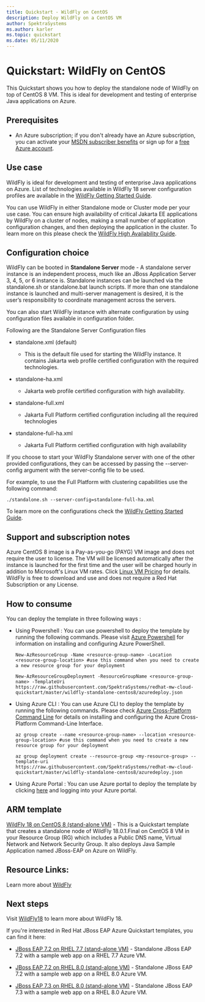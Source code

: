 ```yaml
---
title: Quickstart - WildFly on CentOS
description: Deploy WildFly on a CentOS VM
author: SpektraSystems
ms.author: karler
ms.topic: quickstart
ms.date: 05/11/2020
---
```


# Quickstart: WildFly on CentOS

This Quickstart shows you how to deploy the standalone node of WildFly on top of CentOS 8 VM. This is ideal for development and testing of enterprise Java applications on Azure.

## Prerequisites

* An Azure subscription; if you don't already have an Azure subscription, you can activate your [MSDN subscriber benefits](https://azure.microsoft.com/pricing/member-offers/msdn-benefits-details) or sign up for a [free Azure account](https://azure.microsoft.com/pricing/free-trial).

## Use case

WildFly is ideal for development and testing of enterprise Java applications on Azure. List of technologies available in WildFly 18 server configuration profiles are available in the [WildFly Getting Started Guide](https://docs.wildfly.org/18/Getting_Started_Guide.html#getting-started-with-wildfly).

You can  use WildFly in either Standalone mode or Cluster mode per your use case. You can ensure high availability of critical Jakarta EE applications by WildFly on a cluster of nodes, making a small number of application configuration changes, and then deploying the application in the cluster. To learn more on this please check the [WildFly High Availability Guide](https://docs.wildfly.org/18/High_Availability_Guide.html).

## Configuration choice

WildFly can be booted in **Standalone Server** mode - A standalone server instance is an independent process, much like an JBoss Application Server 3, 4, 5, or 6 instance is. Standalone instances can be launched via the standalone.sh or standalone.bat launch scripts. If more than one standalone instance is launched and multi-server management is desired, it is the user’s responsibility to coordinate management across the servers.

You can also start WildFly instance with alternate configuration by using configuration files available in configuration folder.

Following are the Standalone Server Configuration files

- standalone.xml (default)
   
   - This is the default file used for starting the WildFly instance. It contains Jakarta web profile certified configuration with the required technologies.
   
- standalone-ha.xml

   - Jakarta web profile certified configuration with high availability.
   
- standalone-full.xml

   - Jakarta Full Platform certified configuration including all the required technologies

- standalone-full-ha.xml

   - Jakarta Full Platform certified configuration with high availability

If you choose to start your WildFly Standalone server with one of the other provided configurations, they can be accessed by passing the --server-config argument with the server-config file to be used. 

For example, to use the Full Platform with clustering capabilities use the following command:

`./standalone.sh --server-config=standalone-full-ha.xml`

To learn more on the configurations check the [WildFly Getting Started Guide](https://docs.wildfly.org/18/Getting_Started_Guide.html#wildfly-10-configurations).

## Support and subscription notes

Azure CentOS 8 image is a Pay-as-you-go (PAYG) VM image and does not require the user to license. The VM will be licensed automatically after the instance is launched for the first time and the user will be charged hourly in addition to Microsoft's Linux VM rates. Click [Linux VM Pricing](https://azure.microsoft.com/en-us/pricing/details/virtual-machines/linux/#linux) for details. WildFly is free to download and use and does not require a Red Hat Subscription or any License.

## How to consume

You can deploy the template in three following ways :

- Using Powershell : You can use powershell to deploy the template by running the following commands. Please visit [Azure Powershell](https://docs.microsoft.com/en-us/powershell/azure/?view=azps-2.8.0) for information on installing and configuring Azure PowerShell.

    `New-AzResourceGroup -Name <resource-group-name> -Location <resource-group-location> #use this command when you need to create a new resource group for your deployment`

    `New-AzResourceGroupDeployment -ResourceGroupName <resource-group-name> -TemplateUri https://raw.githubusercontent.com/SpektraSystems/redhat-mw-cloud-quickstart/master/wildfly-standalone-centos8/azuredeploy.json`
    
- Using Azure CLI : You can use Azure CLI to deploy the template by running the following commands. Please check [Azure Cross-Platform Command Line](https://docs.microsoft.com/en-us/cli/azure/install-azure-cli?view=azure-cli-latest) for details on installing and configuring the Azure Cross-Platform Command-Line Interface.

    `az group create --name <resource-group-name> --location <resource-group-location> #use this command when you need to create a new resource group for your deployment`

    `az group deployment create --resource-group <my-resource-group> --template-uri https://raw.githubusercontent.com/SpektraSystems/redhat-mw-cloud-quickstart/master/wildfly-standalone-centos8/azuredeploy.json`

- Using Azure Portal : You can use Azure portal to deploy the template by clicking <a href="https://portal.azure.com/#create/Microsoft.Template/uri/https%3A%2F%2Fraw.githubusercontent.com%2FSpektraSystems%2Fredhat-mw-cloud-quickstart%2Fmaster%2Fwildfly-standalone-centos8%2Fazuredeploy.json" target="_blank">here</a> and logging into your Azure portal.

## ARM template

<a href="https://github.com/SpektraSystems/redhat-mw-cloud-quickstart/tree/master/wildfly-standalone-centos8" target="_blank"> WildFly 18 on CentOS 8 (stand-alone VM)</a> - This is a Quickstart template that creates a standalone node of WildFly 18.0.1.Final on CentOS 8 VM in your Resource Group (RG) which includes a Public DNS name, Virtual Network and Network Security Group. It also deploys Java Sample Application named JBoss-EAP on Azure on WildFly.

## Resource Links:

Learn more about [WildFly](https://wildfly.org/)

## Next steps

Visit [WildFly18](https://docs.wildfly.org/18/) to learn more about WildFly 18.

If you're interested in Red Hat JBoss EAP Azure Quickstart templates, you can find it here:

*  <a href="https://github.com/SpektraSystems/redhat-mw-cloud-quickstart/tree/master/jboss-eap-standalone-rhel7" target="_blank"> JBoss EAP 7.2 on RHEL 7.7 (stand-alone VM)</a> - Standalone JBoss EAP 7.2 with a sample web app on a RHEL 7.7 Azure VM.

*  <a href="https://github.com/SpektraSystems/redhat-mw-cloud-quickstart/tree/master/jboss-eap-standalone-rhel8" target="_blank"> JBoss EAP 7.2 on RHEL 8.0 (stand-alone VM)</a> - Standalone JBoss EAP 7.2 with a sample web app on a RHEL 8.0 Azure VM.

*  <a href="https://github.com/SpektraSystems/redhat-mw-cloud-quickstart/tree/master/jboss7.3-eap-standalone-rhel8" target="_blank"> JBoss EAP 7.3 on RHEL 8.0 (stand-alone VM)</a> - Standalone JBoss EAP 7.3 with a sample web app on a RHEL 8.0 Azure VM.

